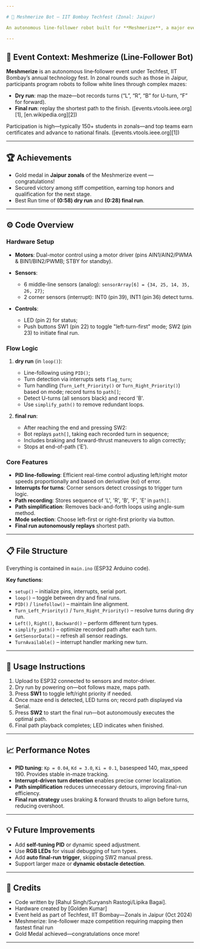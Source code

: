 ```yaml
---

# 🧠 Meshmerize Bot – IIT Bombay Techfest (Zonal: Jaipur)

An autonomous line‑follower robot built for **Meshmerize**, a major event in the Techfest zonals, where teams must map a maze during a dry run and complete the optimal path in a final run. The code implements PID-based line following, real-time turn detection, path recording, simplification, and replay on ESP32-drivetrain hardware.

---
```


## 🎯 Event Context: Meshmerize (Line‑Follower Bot)

**Meshmerize** is an autonomous line‑follower event under Techfest, IIT Bombay’s annual technology fest. In zonal rounds such as those in Jaipur, participants program robots to follow white lines through complex mazes:

* **Dry run**: map the maze—bot records turns (“L”, “R”, “B” for U-turn, “F” for forward).
* **Final run**: replay the shortest path to the finish. ([events.vtools.ieee.org][1], [en.wikipedia.org][2])

Participation is high—typically 150+ students in zonals—and top teams earn certificates and advance to national finals. ([events.vtools.ieee.org][1])

---

## 🏆 Achievements

* Gold medal in **Jaipur zonals** of the Meshmerize event — congratulations!
* Secured victory among stiff competition, earning top honors and qualification for the next stage.
* Best Run time of **(0:58) dry run** and **(0:28) final run**.

---

## ⚙️ Code Overview

### Hardware Setup

* **Motors**: Dual-motor control using a motor driver (pins AIN1/AIN2/PWMA & BIN1/BIN2/PWMB; STBY for standby).
* **Sensors**:

  * 6 middle-line sensors (analog): `sensorArray[6] = {34, 25, 14, 35, 26, 27}`;
  * 2 corner sensors (interrupt): INT0 (pin 39), INT1 (pin 36) detect turns.
* **Controls**:

  * LED (pin 2) for status;
  * Push buttons SW1 (pin 22) to toggle "left-turn-first" mode; SW2 (pin 23) to initiate final run.

### Flow Logic

1. **dry run** (in `loop()`):

   * Line-following using `PID()`;
   * Turn detection via interrupts sets `flag_turn`;
   * Turn handling (`Turn_Left_Priority()` or `Turn_Right_Priority()`) based on mode; record turns to `path[]`;
   * Detect U-turns (all sensors black) and record 'B'.
   * Use `simplify_path()` to remove redundant loops.

2. **final run**:

   * After reaching the end and pressing SW2:
   * Bot replays `path[]`, taking each recorded turn in sequence;
   * Includes braking and forward-thrust maneuvers to align correctly;
   * Stops at end-of-path (‘E’).

### Core Features

* **PID line-following**: Efficient real-time control adjusting left/right motor speeds proportionally and based on derivative (`Kd`) of error.
* **Interrupts for turns**: Corner sensors detect crossings to trigger turn logic.
* **Path recording**: Stores sequence of 'L', 'R', 'B', 'F', 'E' in `path[]`.
* **Path simplification**: Removes back-and-forth loops using angle-sum method.
* **Mode selection**: Choose left-first or right-first priority via button.
* **Final run autonomously replays** shortest path.

---

## 📋 File Structure

Everything is contained in `main.ino` (ESP32 Arduino code).

**Key functions**:

* `setup()` – initialize pins, interrupts, serial port.
* `loop()` – toggle between dry and final runs.
* `PID()` / `linefollow()` – maintain line alignment.
* `Turn_Left_Priority()` / `Turn_Right_Priority()` – resolve turns during dry run.
* `Left()`, `Right()`, `Backward()` – perform different turn types.
* `simplify_path()` – optimize recorded path after each turn.
* `GetSensorData()` – refresh all sensor readings.
* `TurnAvailable()` – interrupt handler marking new turn.

---

## 🧩 Usage Instructions

1. Upload to ESP32 connected to sensors and motor-driver.
2. Dry run by powering on—bot follows maze, maps path.
3. Press **SW1** to toggle left/right priority if needed.
4. Once maze end is detected, LED turns on; record path displayed via Serial.
5. Press **SW2** to start the final run—bot autonomously executes the optimal path.
6. Final path playback completes; LED indicates when finished.

---

## 📈 Performance Notes

* **PID tuning**: `Kp = 0.04`, `Kd = 3.0`, `Ki = 0.1`, basespeed 140, max\_speed 190. Provides stable in-maze tracking.
* **Interrupt-driven turn detection** enables precise corner localization.
* **Path simplification** reduces unnecessary detours, improving final-run efficiency.
* **Final run strategy** uses braking & forward thrusts to align before turns, reducing overshoot.

---

## 💡 Future Improvements

* Add **self-tuning PID** or dynamic speed adjustment.
* Use **RGB LEDs** for visual debugging of turn types.
* Add **auto final-run trigger**, skipping SW2 manual press.
* Support larger maze or **dynamic obstacle detection**.

---

## 📝 Credits

* Code written by \[Rahul Singh/Suryansh Rastogi/Lipika Bagai].
* Hardware created by \[Golden Kumar]
* Event held as part of Techfest, IIT Bombay—Zonals in Jaipur (Oct 2024) 
* Meshmerize: line-follower maze competition requiring mapping then fastest final run
* Gold Medal achieved—congratulations once more!

---

